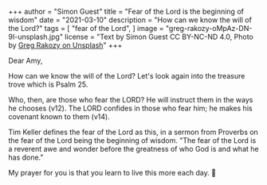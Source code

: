 +++
author = "Simon Guest"
title = "Fear of the Lord is the beginning of wisdom"
date = "2021-03-10"
description = "How can we know the will of the Lord?"
tags = [
    "fear of the Lord",
]
image = "greg-rakozy-oMpAz-DN-9I-unsplash.jpg"
license = "Text by Simon Guest CC BY-NC-ND 4.0, Photo by [Greg Rakozy on Unsplash](https://unsplash.com/photos/oMpAz-DN-9I)"
+++

Dear Amy,

How can we know the will of the Lord? Let's look again into the treasure trove which is Psalm 25.

Who, then, are those who fear the LORD? He will instruct them in the ways he chooses (v12).  The LORD confides in those who fear him; he makes his covenant known to them (v14).

Tim Keller defines the fear of the Lord as this, in a sermon from Proverbs on the fear of the Lord being the beginning of wisdom. "The fear of the Lord is a reverent awe and wonder before the greatness of who God is and what he has done."

My prayer for you is that you learn to live this more each day.
🙏
